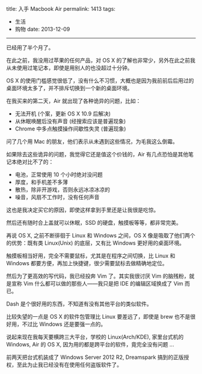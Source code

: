 title: 入手 Macbook Air
permalink: 1413
tags:
  - 生活
  - 购物
date: 2013-12-09
---

已经用了半个月了。

在此之前，我没用过苹果的任何产品，对 OS X 的了解也非常少，另外在此之前我从未使用过笔记本，即使是用别人的也没超过十分钟。

OS X 的使用门槛感觉很低了，没有什么不习惯，大概也是因为我前前后后用过的桌面环境太多了，并不排斥切换到一个新的桌面环境。

在我买来的第二天，Air 就出现了各种诡异的问题，比如：

* 无法开机 (个案，更新 OS X 10.9 后解决)
* 从休眠唤醒后没有声音 (经搜索应该是普遍现象)
* Chrome 中多点触摸操作间歇性失灵 (普遍现象)

问了几个用 Mac 的朋友，他们表示从未遇到这些情况，为毛我这么倒霉。

如果除去这些诡异的问题，我觉得它还是值这个价钱的，Air 有几点恐怕是其他笔记本绝对比不了的：

* 电池，正常使用 10 个小时绝对没问题
* 厚度，和手机差不多薄
* 散热，除非开游戏，否则永远冰凉冰凉的
* 噪音，风扇不工作时，没有任何声音

这也是我决定买它的原因，即使这样拿到手里还是让我很是吃惊。

然后还有随时合上盖就可以休眠，SSD 的硬盘，触摸板等等，都非常完美。

再说 OS X, 之前不断徘徊于 Linux 和 Windows 之间，OS X 像是吸取了他们两个的优势：既有类 Linux(Unix) 的底层，又有比 Windows 更好用的桌面环境。

触摸板相当好用，完全不需要鼠标，尤其是在程序之间切换，比 Linux 和 Windows 都要方便，再加上快捷键，很少需要鼠标去做精确地定位。

然后为了更高效的写代码，我已经投奔 Vim 了。其实我很讨厌 Vim 的脑残粉，就是宣称 Vim 什么都可以做的那些人——我只是把 IDE 的编辑区域换成了 Vim 而已。

Dash 是个很好用的东西，不知道有没有其他平台的类似软件。

比较失望的一点是 OS X 的软件包管理比 Linux 要差远了，即使是 brew 也不是很好用，不过比 Windows 还是要强一点的。

说起来现在我每天要横跨三大平台，学校的 Linux(Arch/KDE), 家里台式机的 Windows, Air 的 OS X, 因为用的都是跨平台的软件，竟完全没有问题 ...

前两天把台式机装成了 Windows Server 2012 R2, Dreamspark 搞到的正版授权，至此为止我已经没有在使用任何盗版软件了。
